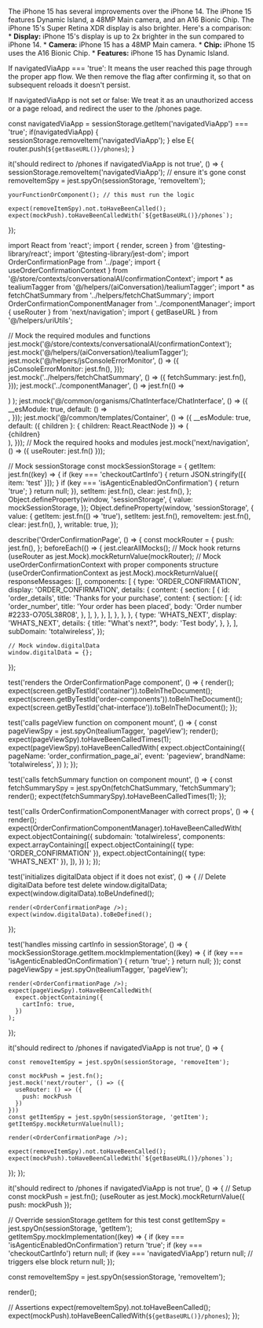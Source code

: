 The iPhone 15 has several improvements over the iPhone 14. The iPhone 15 features Dynamic Island, a 48MP Main camera, and an A16 Bionic Chip. The iPhone 15's Super Retina XDR display is also brighter. Here's a comparison: * **Display:** iPhone 15's display is up to 2x brighter in the sun compared to iPhone 14. * **Camera:** iPhone 15 has a 48MP Main camera. * **Chip:** iPhone 15 uses the A16 Bionic Chip. * **Features:** iPhone 15 has Dynamic Island.


If navigatedViaApp === 'true':
It means the user reached this page through the proper app flow.
We then remove the flag after confirming it, so that on subsequent reloads it doesn't persist.
 
If navigatedViaApp is not set or false:
We treat it as an unauthorized access or a page reload, and redirect the user to the /phones page.



 const navigatedViaApp = sessionStorage.getItem('navigatedViaApp') === 'true';
    if(navigatedViaApp) {
      sessionStorage.removeItem('navigatedViaApp');
    } else E{
      router.push(`${getBaseURL()}/phones`);
    }
 
it('should redirect to /phones if navigatedViaApp is not true', () => {
    sessionStorage.removeItem('navigatedViaApp'); // ensure it's gone
    const removeItemSpy = jest.spyOn(sessionStorage, 'removeItem');

    yourFunctionOrComponent(); // this must run the logic

    expect(removeItemSpy).not.toHaveBeenCalled();
    expect(mockPush).toHaveBeenCalledWith(`${getBaseURL()}/phones`);
  });






import React from 'react';
import { render, screen } from '@testing-library/react';
import '@testing-library/jest-dom';
import OrderConfirmationPage from '../page';
import { useOrderConfirmationContext } from '@/store/contexts/conversationalAI/confirmationContext';
import * as tealiumTagger from '@/helpers/(aiConversation)/tealiumTagger';
import * as fetchChatSummary from '../helpers/fetchChatSummary';
import OrderConfirmationComponentManager from '../componentManager';
import { useRouter } from 'next/navigation';
import { getBaseURL } from '@/helpers/uriUtils';

// Mock the required modules and functions
jest.mock('@/store/contexts/conversationalAI/confirmationContext');
jest.mock('@/helpers/(aiConversation)/tealiumTagger');
jest.mock('@/helpers/jsConsoleErrorMonitor', () => ({
  jsConsoleErrorMonitor: jest.fn(),
}));
jest.mock('../helpers/fetchChatSummary', () => ({
  fetchSummary: jest.fn(),
}));
jest.mock('../componentManager', () =>
  jest.fn(() => <div data-testid='order-components' />)
);
jest.mock('@/common/organisms/ChatInterface/ChatInterface', () => ({
  __esModule: true,
  default: () => <div data-testid='chat-interface' />,
}));
jest.mock('@/common/templates/Container', () => ({
  __esModule: true,
  default: ({ children }: { children: React.ReactNode }) => (
    <div data-testid='container'>{children}</div>
  ),
}));
// Mock the required hooks and modules
jest.mock('next/navigation', () => ({
  useRouter: jest.fn()
}));

// Mock sessionStorage
const mockSessionStorage = {
  getItem: jest.fn((key) => {
    if (key === 'checkoutCartInfo') {
      return JSON.stringify([{ item: 'test' }]);
    }
    if (key === 'isAgenticEnabledOnConfirmation') {
      return 'true';
    }
    return null;
  }),
  setItem: jest.fn(),
  clear: jest.fn(),
};
Object.defineProperty(window, 'sessionStorage', {
  value: mockSessionStorage,
});
Object.defineProperty(window, 'sessionStorage', {
  value: {
    getItem: jest.fn(() => 'true'),
    setItem: jest.fn(),
    removeItem: jest.fn(),
    clear: jest.fn(),
  },
  writable: true,
});

describe('OrderConfirmationPage', () => {
  const mockRouter = {
    push: jest.fn(),
  };
  beforeEach(() => {
    jest.clearAllMocks();
    // Mock hook returns
    (useRouter as jest.Mock).mockReturnValue(mockRouter);
    // Mock useOrderConfirmationContext with proper components structure
    (useOrderConfirmationContext as jest.Mock).mockReturnValue({
      responseMessages: [],
      components: [
        {
          type: 'ORDER_CONFIRMATION',
          display: 'ORDER_CONFIRMATION',
          details: {
            content: {
              section: [
                {
                  id: 'order_details',
                  title: 'Thanks for your purchase',
                  content: {
                    section: [
                      {
                        id: 'order_number',
                        title: 'Your order has been placed',
                        body: 'Order number #2233-O705L38R08',
                      },
                    ],
                  },
                },
              ],
            },
          },
        },
        {
          type: 'WHATS_NEXT',
          display: 'WHATS_NEXT',
          details: {
            title: "What's next?",
            body: 'Test body',
          },
        },
      ],
      subDomain: 'totalwireless',
    });

    // Mock window.digitalData
    window.digitalData = {};
  });

  test('renders the OrderConfirmationPage component', () => {
    render(<OrderConfirmationPage />);
    expect(screen.getByTestId('container')).toBeInTheDocument();
    expect(screen.getByTestId('order-components')).toBeInTheDocument();
    expect(screen.getByTestId('chat-interface')).toBeInTheDocument();
  });

  test('calls pageView function on component mount', () => {
    const pageViewSpy = jest.spyOn(tealiumTagger, 'pageView');
    render(<OrderConfirmationPage />);
    expect(pageViewSpy).toHaveBeenCalledTimes(1);
    expect(pageViewSpy).toHaveBeenCalledWith(
      expect.objectContaining({
        pageName: 'order_confirmation_page_ai',
        event: 'pageview',
        brandName: 'totalwireless',
      })
    );
  });

  test('calls fetchSummary function on component mount', () => {
    const fetchSummarySpy = jest.spyOn(fetchChatSummary, 'fetchSummary');
    render(<OrderConfirmationPage />);
    expect(fetchSummarySpy).toHaveBeenCalledTimes(1);
  });

  test('calls OrderConfirmationComponentManager with correct props', () => {
    render(<OrderConfirmationPage />);
    expect(OrderConfirmationComponentManager).toHaveBeenCalledWith(
      expect.objectContaining({
        subdomain: 'totalwireless',
        components: expect.arrayContaining([
          expect.objectContaining({ type: 'ORDER_CONFIRMATION' }),
          expect.objectContaining({ type: 'WHATS_NEXT' }),
        ]),
      })
    );
  });

  test('initializes digitalData object if it does not exist', () => {
    // Delete digitalData before test
    delete window.digitalData;
    expect(window.digitalData).toBeUndefined();

    render(<OrderConfirmationPage />);
    expect(window.digitalData).toBeDefined();
  });

  test('handles missing cartInfo in sessionStorage', () => {
    mockSessionStorage.getItem.mockImplementation((key) => {
      if (key === 'isAgenticEnabledOnConfirmation') {
        return 'true';
      }
      return null;
    });
    const pageViewSpy = jest.spyOn(tealiumTagger, 'pageView');

    render(<OrderConfirmationPage />);
    expect(pageViewSpy).toHaveBeenCalledWith(
      expect.objectContaining({
        cartInfo: true,
      })
    );
  });

  it('should redirect to /phones if navigatedViaApp is not true', () => { 

    const removeItemSpy = jest.spyOn(sessionStorage, 'removeItem');
    
    const mockPush = jest.fn();
    jest.mock('next/router', () => ({
      useRouter: () => ({
        push: mockPush
      })
    }))
    const getItemSpy = jest.spyOn(sessionStorage, 'getItem');
    getItemSpy.mockReturnValue(null);
    
    render(<OrderConfirmationPage />);
    
    expect(removeItemSpy).not.toHaveBeenCalled();
    expect(mockPush).toHaveBeenCalledWith(`${getBaseURL()}/phones`);
  });
});




it('should redirect to /phones if navigatedViaApp is not true', () => {
  // Setup
  const mockPush = jest.fn();
  (useRouter as jest.Mock).mockReturnValue({ push: mockPush });

  // Override sessionStorage.getItem for this test
  const getItemSpy = jest.spyOn(sessionStorage, 'getItem');
  getItemSpy.mockImplementation((key) => {
    if (key === 'isAgenticEnabledOnConfirmation') return 'true';
    if (key === 'checkoutCartInfo') return null;
    if (key === 'navigatedViaApp') return null; // triggers else block
    return null;
  });

  const removeItemSpy = jest.spyOn(sessionStorage, 'removeItem');

  render(<OrderConfirmationPage />);

  // Assertions
  expect(removeItemSpy).not.toHaveBeenCalled();
  expect(mockPush).toHaveBeenCalledWith(`${getBaseURL()}/phones`);
});

